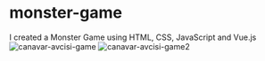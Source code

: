 # monster-game
I created a Monster Game using HTML, CSS, JavaScript and Vue.js
![canavar-avcisi-game](https://github.com/1turanhuseyin/monster-game/assets/133884333/3582a644-1cf6-44c9-8580-8a0585d43b94)
![canavar-avcisi-game2](https://github.com/1turanhuseyin/monster-game/assets/133884333/4f0283ea-2776-436a-97e9-c1513542bb0a)

